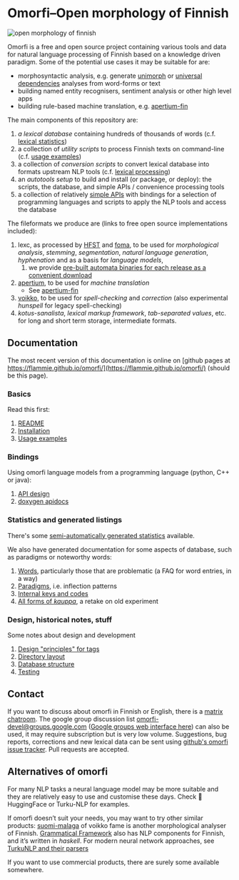 # Omorfi–Open morphology of Finnish

![open morphology of finnish](https://flammie.github.io/omorfi/omorfi.png)

Omorfi is a free and open source project containing various tools and data for
natural language processing of Finnish based on a knowledge driven paradigm.
Some of the potential use cases it may be suitable for are:

* morphosyntactic analysis, e.g. generate [unimorph](//unimorph.github.io) or
  [universal dependencies](//universaldependencies.org) analyses from word-forms
  or text
* building named entity recognisers, sentiment analysis or other high level
  apps
* building rule-based machine translation, e.g.
  [apertium-fin](//github.com/apertium/apertium-fin)

The main components of this repository are:

1. _a lexical database_ containing hundreds of thousands of words (c.f.
   [lexical statistics](statistics.html))
1. a collection of _utility scripts_ to process Finnish texts on command-line
   (c.f. [usage examples](usage.html))
1. a collection of _conversion scripts_ to convert lexical database into formats
   upstream NLP tools (c.f. [lexical processing](database-processing))
1. an _autotools setup_ to build and install (or package, or deploy): the
   scripts, the database, and simple APIs / convenience processing tools
1. a collection of relatively [simple APIs](apis/html/) with bindings for a
   selection of programming languages and scripts to apply the NLP tools and
   access the database

The fileformats we produce are (links to free open source implementations
included):

1. lexc, as processed by [HFST](//hfst.sf.net) and
   [foma](//code.google.com/p/foma), to be used for *morphological analysis*,
   *stemming*, *segmentation*, *natural language generation*, *hyphenation* and
   as a basis for *language models*,
   1. we provide [pre-built automata binaries for each release as a convenient
   download](https://github.com/flammie/omorfi/releases)
2. [apertium](//sf.net/p/apertium), to be used for *machine translation*
    * See [apertium-fin](//github.com/apertium/apertium-fin)
3. [voikko](//voikko.puimula.org), to be used for *spell-checking* and
   *correction* (also experimental _hunspell_ for legacy spell-checking)
4. _kotus-sanalista_, _lexical markup framework_, _tab-separated values_, etc.
   for long and short term storage, intermediate formats.

## Documentation

The most recent version of this documentation is online on [github pages at
https://flammie.github.io/omorfi/](https://flammie.github.io/omorfi/) (should be
this page).

### Basics

Read this first:

1. [README](README.html)
1. [Installation](install.html)
1. [Usage examples](usage.html)

### Bindings

Using omorfi language models from a programming language (python, C++ or java):

1. [API design](API-design.html)
1. [doxygen apidocs](apis/html/)

### Statistics and generated listings

There's some [semi-automatically generated statistics](statistics.html)
available.

We also have generated documentation for some aspects of database, such as
paradigms or noteworthy words:

1. [Words](lexemes.html), particularly those that are problematic (a FAQ for
   word entries, in a way)
1. [Paradigms](paradigms.html), i.e. inflection patterns
1. [Internal keys and codes](stuff.html)
1. [All forms of *kauppa*](genkau3.html), a retake on old experiment

### Design, historical notes, stuff

Some notes about design and development

1. [Design "principles" for tags](tagging-possibilities.html)
1. [Directory layout](directory-layout.html)
1. [Database structure](database-processing.html)
1. [Testing](regression-testing.html)

## Contact

If you want to discuss about omorfi in Finnish or English, there is a [matrix
chatroom](https://matrix.to/#/#omorfi:matrix.org). The google group discussion
list omorfi-devel@groups.google.com ([Google groups web interface
here](https://groups.google.com/forum/#!forum/omorfi-devel)) can also be used,
it may require subscription but is very low volume. Suggestions, bug reports,
corrections and new lexical data can be sent using [github's omorfi issue
tracker](//github.com/flammie/omorfi/issues). Pull requests are accepted.

## Alternatives of omorfi

For many NLP tasks a neural language model may be more suitable and they are
relatively easy to use and customise these days. Check 🤗HuggingFace or
Turku-NLP for examples.

If omorfi doesn’t suit your needs, you may want to try other similar products:
[suomi-malaga](http://voikko.puimula.org) of voikko fame is another
morphological analyser of Finnish. [Grammatical
Framework](http://www.grammaticalframework.org/) also has NLP components for
Finnish, and it’s written in _haskell_.
For modern neural network approaches, see [TurkuNLP and their
parsers](https://turkunlp.org/finnish_nlp.html#parser)

If you want to use commercial products, there are surely some available
somewhere.

<!-- vim: set ft=markdown -->
